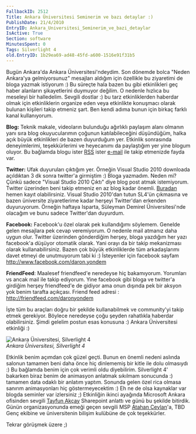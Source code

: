 ```yaml
---
FallbackID: 2512
Title: Ankara Üniversitesi Seminerim ve bazı detaylar :)
PublishDate: 21/4/2010
EntryID: Ankara_Universitesi_Seminerim_ve_bazi_detaylar
IsActive: True
Section: software
MinutesSpent: 0
Tags: Silverlight 4
old.EntryID: 1b29ea69-ad48-45fd-a600-1516e91f31b5
---
```

Bugün Ankara'da Ankara Üniversitesi'ndeydim. Son dönemde bolca "Neden
Ankara'ya gelmiyorsunuz" mesajları aldığım için özellikle bu ziyaretimi
de bloga yazmak istiyorum :) Bu süreçte hala bazen bu gibi etkinlikleri
geç haber alanların şikayetlerini duymuyor değilim. O nedenle hızlıca bu
meseleyi bir halledelim. Sevgili dostlar :) bu tarz etkinliklerden
haberdar olmak için etkinliklerin organize eden veya etkinlikte
konuşmacı olarak bulunan kişileri takip etmeniz şart. Ben kendi adıma
bunun için birkaç farklı kanal kullanıyorum.

**Blog:** Teknik makale, videoların bulunduğu ağırlıklı paylaşım alanı
olmanın yanı sıra blog okuyucularımın çoğunun katılabileceğini
düşündüğüm, halka açık büyük etkinlikleri de bazen duyurduğum yer.
Etkinlik sonrasında deneyimlerimi, teşekkürlerimi ve heyecanımı da
paylaştığım yer yine blogum oluyor. Bu bağlamda blogu ister
[RSS](http://feeds2.feedburner.com/daronyondem) ister
[e-mail](http://www.feedburner.com/fb/a/emailverifySubmit?feedId=1981693&loc=en_US)
ile takip etmenizde fayda var.

**Twitter:** Ufak duyuruları çıktığım yer. Örneğin Visual Studio 2010
downloada açıldıktan 3 dk sonra twitter'a girmiştim :) Bloga yazmadım.
Neden mi? Çünkü sadece "Visual Studio 2010 Çıktı" diye blog post atmak
istemiyorum. Twitter üzerinden beni takip etmeniz en az blog kadar
önemli. [Buradan](http://twitter.com/daronyondem) hemen kayıt
olabilirsiniz. Visual Studio 2010'dan tutun SL4'ün çıkmasına ve bazen
üniversite ziyaretlerime kadar herşeyi Twitter'dan erkenden duyuruyorum.
Örneğin haftaya Isparta, Süleyman Demirel Üniversitesi'nde olacağım ve
bunu sadece Twitter'dan duyurdum.

**Facebook:** Facebook'u özel olarak pek kullandığımı söylemem. Genelde
gelen mesajlara pek cevap veremiyorum. O nedenle mail atmanız daha uygun
olur. Twitter üzerinden gönderdiğim herşey, bloga yazdığım her yazı
facebook'a düşüyor otomatik olarak. Yani orayı da bir takip mekanizması
olarak kullanabilirsiniz. Bazen çok büyük etkinliklerde tüm
arkadaşlarımı davet etmeyi de unutmuyorum tabi ki :) İsteyenler için
facebook sayfam <http://www.facebook.com/daron.yondem>

**FriendFeed**: Maalesef friendfeed'e neredeyse hiç bakamıyorum.
Yorumları vs ancak mail ile takip ediyorum. Yine facebook gibi bloga ve
twitter'a girdiğim herşey friendfeed'e de gidiyor ama onun dışında pek
bir aksyon yok benim tarafta açıkçası. Friend feed adresi :
<http://friendfeed.com/daronyondem>

İşte tüm bu araçları doğru bir şekilde kullanabilmek ve community'yi
takip etmek gerekiyor. Böylece neredeyse çoğu şeyden rahatlıkla haberdar
olabilirsiniz. Şimdi gelelim postun esas konusuna :) Ankara Üniversitesi
etkinliği :)

![Ankara Üniversitesi, Silverlight
4](http://cdn.daron.yondem.com/assets/2512/20042010_1.jpg)\
*Ankara Üniversitesi, Silverlight 4*

Etkinlik benim açımdan çok güzel geçti. Bunun en önemli nedeni aslında
salonun tamamen beni daha önce hiç dinlememiş bir kitle ile dolu
olmasıydı :) Bu bağlamda benim için çok verimli oldu diyebilirim.
Silverlight 4' bakarken biraz benim de animasyon anlatmak sıkılmam
sonucunda :) tamamen data odaklı bir anlatım yaptım. Sonunda gelen özel
rica olmasa sanırım animasyonları hiç göstermeyecektim :) Eh ne de olsa
kaynaklar var blogda seminler var izlersiniz ;) Etkinliğin ikinci
ayağında Microsoft Ankara ofisinden sevgili [Tayfun
Akçay](http://www.tayfunakcay.com/) Sharepoint anlattı ve günü bu
şekilde bitirdik. Günün organizasyonunda emeği geçen sevgili MSP [Atahan
Ceylan](http://atahanceylan.blogspot.com/)'a, TBD Genç ekibine ve
üniversitenin bilişim kulübüne de çok teşekkürler.

Tekrar görüşmek üzere ;)


